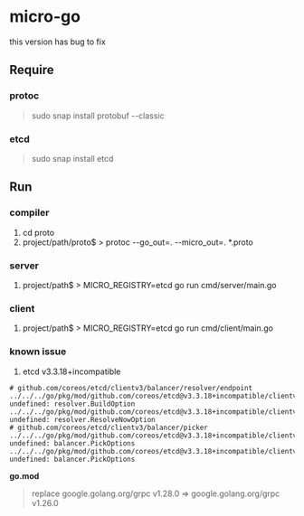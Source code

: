 # micro-go

this version has bug to fix

## Require

### protoc

  >sudo snap install protobuf --classic

### etcd

  >sudo snap install etcd

## Run

### compiler

1. cd proto
1. project/path/proto$ > protoc --go_out=. --micro_out=. *.proto

### server

1. project/path$ > MICRO_REGISTRY=etcd go run cmd/server/main.go

### client

1. project/path$ > MICRO_REGISTRY=etcd go run cmd/client/main.go


### known issue

1. etcd v3.3.18+incompatible
```
# github.com/coreos/etcd/clientv3/balancer/resolver/endpoint
../../../go/pkg/mod/github.com/coreos/etcd@v3.3.18+incompatible/clientv3/balancer/resolver/endpoint/endpoint.go:114:78: undefined: resolver.BuildOption
../../../go/pkg/mod/github.com/coreos/etcd@v3.3.18+incompatible/clientv3/balancer/resolver/endpoint/endpoint.go:182:31: undefined: resolver.ResolveNowOption
# github.com/coreos/etcd/clientv3/balancer/picker
../../../go/pkg/mod/github.com/coreos/etcd@v3.3.18+incompatible/clientv3/balancer/picker/err.go:37:44: undefined: balancer.PickOptions
../../../go/pkg/mod/github.com/coreos/etcd@v3.3.18+incompatible/clientv3/balancer/picker/roundrobin_balanced.go:55:54: undefined: balancer.PickOptions
```
  **go.mod**
>replace google.golang.org/grpc v1.28.0 => google.golang.org/grpc v1.26.0

 

